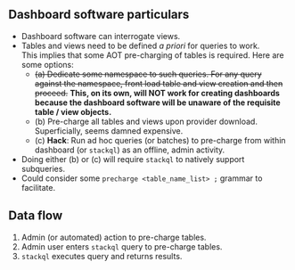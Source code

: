 
## Dashboard software particulars

- Dashboard software can interrogate views. 
- Tables and views need to be defined *a priori* for queries to work.  
  This implies that some AOT pre-charging of tables is required.  Here are some options:
    - ~~(a) Dedicate some namespace to such queries.  For any query against the namespace, front load table and view creation and then proceed.~~ **This, on its own, will NOT work for creating dashboards because the dashboard software will be unaware of the requisite table / view objects.**
    - (b) Pre-charge all tables and views upon provider download.  Superficially, seems damned expensive.
    - (c) **Hack**: Run ad hoc queries (or batches) to pre-charge from within dashboard (or `stackql`) as an offline, admin activity.
- Doing either (b) or (c) will require `stackql` to natively support subqueries.
- Could consider some `precharge <table_name_list> ;` grammar to facilitate.


## Data flow

1. Admin (or automated) action to pre-charge tables.
1. Admin user enters `stackql` query to pre-charge tables.
2. `stackql` executes query and returns results.



